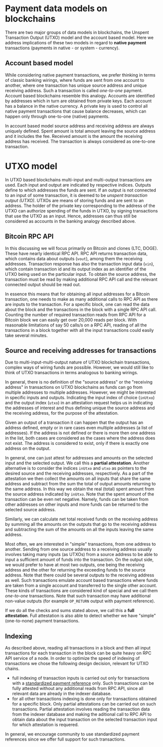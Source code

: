# Payment data models on blockchains

There are two major groups of data models in blockchains, the Unspent Transaction Output (UTXO) model and the account based model. Here we address implications of these two models in regard to **native payment** transactions (payments in native - or system - currency). 

## Account based model

While considering native payment transactions, we prefer thinking in terms of classic banking wirings, where funds are sent from one account to another, where one transaction has unique source address and unique receiving address. Such a transaction is called _one-to-one_ payment. Account based blockchains resemble this analogy. Accounts are identified by addresses which in turn are obtained from private keys. Each account has a balance in the native currency. A private key is used to control all native payment transactions that cause balance decreases, which can happen only through one-to-one (native) payments.

In account based model source address and receiving address are always uniquely defined. Spent amount is total amount leaving the source address and it includes the fee. Received amount is the amount the receiving address has received. The transaction is always considered as one-to-one transaction.

# UTXO model

In UTXO based blockchains multi-input and multi-output transactions are used. Each input and output are indicated by respective indices. 
Outputs define to which addresses the funds are sent. If an output is not connected to an input of some transaction, it is deemed to be _unspent transaction output (UTXO)_. UTXOs are means of storing funds and are sent to an address. The holder of the private key corresponding to the address of the UTXO can authorize spending of the funds in UTXO, by signing transactions that use the UTXO as an input. Hence, addresses can thus still be considered as accounts in the banking analogy described above.

## Bitcoin RPC API

In this discussing we will focus primarily on Bitcoin and clones (LTC, DOGE). These have nearly identical RPC API. RPC API returns transaction data, which contains data about outputs (`vout`), among them the receiving addresses. Transaction response has also the transaction input data (`vin`), which contain transaction id and its output index as an identifier of the UTXO being used on the particular input. To obtain the source address, the transaction must be read by making additional RPC API call and the relevant connected output should be read out.  

In essence this means that for obtaining all input addresses for a Bitcoin transaction, one needs to make as many additional calls to RPC API as there are inputs to the transaction. For a specific block, one can read the data about the block and the transactions in the block with a single RPC API call. Counting the number of required transaction reads from RPC API for a Bitcoin block we can easily get over 20,000 reads per block. With reasonable limitations of say 50 calls/s on a RPC API, reading of all the transactions in a block together with all the input transactions could easily take several minutes. 

## Source and receiving addresses for transactions

Due to multi-input-multi-output nature of UTXO blockchain transactions, complex ways of wiring funds are possible. However, we would still like to think of UTXO transactions in terms analogous to banking wirings. 

In general, there is no definition of the "source address" or the "receiving address" in transactions on UTXO blockchains as funds can go from multiple addresses to multiple addresses. However, we might be interested in specific inputs and outputs. Indicating the input index of choice (`inUtxo`) and the output index (`utxo`) in an attestation request helps us in indicating the addresses of interest and thus defining unique the source address and the receiving address, for the purpose of the attestation. 

Given an output of a transaction it can happen that the output has an address defined, empty or in rare cases even multiple addresses (a list of addresses). If the address is not defined or there is more then one address in the list, both cases are considered as the cases where the address does not exist. The address is considered to exist, only if there is exactly one address on the output.

In general, one can just attest for addresses and amounts on the selected input and the selected output. We call this a **partial attestation**. Another alternative is to consider the indices `inUtxo` and `utxo` as pointers to the desired source and the receiving addresses, respectively. As a part of the attestation we then collect the amounts on all inputs that share the same address and subtract from the sum the total of output amounts returning to the same address. In this way we obtain the real (total) spent amount from the source address indicated by `inUtxo`. Note that the spent amount of the transaction can be even net negative. Namely, funds can be taken from other addresses on other inputs and more funds can be returned to the selected source address.

Similarly, we can calculate net total received funds on the receiving address by summing all the amounts on the outputs that go to the receiving address and subtracting the sum of the amounts on all the inputs leaving the same address.

Most often, we are interested in "simple" transactions, from one address to another. Sending from one source address to a receiving address usually involves taking many inputs (as UTXOs) from a source address to be able to input a sufficient amount of funds into the transaction. On the output side, we would prefer to have at most two outputs, one being the receiving address and the other for returning the exceeding funds to the source address. Note that there could be several outputs to the receiving address as well. Such transactions emulate account based transactions where funds are taken from a single account and transferred to the single other account. These kinds of transactions are considered kind of special and we call them _one-to-one_ transactions. Note that such transaction may have additional non-value outputs (for example `OP_RETURN` output with payment reference).

If we do all the checks and sums stated above, we call this a **full attestation**. Full attestation is also able to detect whether we have "simple" (one-to-none) payment transactions.

## Indexing 

As described above, reading all transactions in a block and then all input transactions for each transaction in the block can be quite heavy on RPC API service of a node. In order to optimize the speed of indexing of transactions we chose the following design decision, relevant for UTXO chains. 
- full indexing of transaction inputs is carried out only for transactions with a [standardized payment reference](../payment-reference.md) only. Such transactions can be fully attested without any additional reads from RPC API, since all relevant data are already in the indexer database.
- for all other transactions indexing is done only for transactions obtained for a specific block. Only partial attestations can be carried out on such transactions. Partial attestation involves reading the transaction data from the indexer database and making the aditional call to RPC API to obtain data about the input transaction on the selected transaction input for which attestation is requered.

In general, we encourage community to use standardized payment references since we offer full support for such transactions. 